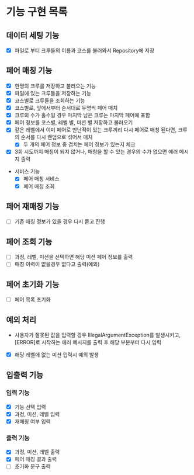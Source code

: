 # 기능 구현 목록

## 데이터 세팅 기능
- [x] 파일로 부터 크루들의 이름과 코스를 불러와서 Repository에 저장

## 페어 매칭 기능
- [x] 한명의 크루를 저장하고 불러오는 기능
- [x] 파일에 있는 크루들을 저장하는 기능
- [x] 코스별로 크루들을 조회하는 기능
- [x] 코스별로, 앞에서부터 순서대로 두명씩 페어 매치
- [x] 크루의 수가 홀수일 경우 마지막 남은 크루는 마지막 페어에 포함
- [x] 페어 정보를 코스별, 레벨 별, 미션 별 저장하고 불러오기
- [x] 같은 레벨에서 이미 페어로 만난적이 있는 크루끼리 다시 페어로 매칭 된다면, 
      크루의 순서를 다시 랜덤으로 섞어서 매치
  - [x] 두 개의 페어 정보 중 겹치는 페어 정보가 있는지 체크
- [x] 3회 시도까지 매칭이 되지 않거나, 매칭을 할 수 있는 경우의 수가 없으면 에러 메시지 출력
- 서비스 기능
  - [x] 페어 매칭 서비스
  - [x] 페어 매칭 조회

## 페어 재매칭 기능
- [ ] 기존 매칭 정보가 있을 경우 다시 묻고 진행

## 페어 조회 기능
- [ ] 과정, 레벨, 미션을 선택하면 해당 미션 페어 정보를 출력
- [ ] 매칭 이력이 없을경우 없다고 출력(예외)

## 페어 초기화 기능
- [ ] 페어 목록 초기화

## 예외 처리
- 사용자가 잘못된 값을 입력할 경우 IllegalArgumentException를 발생시키고,
  [ERROR]로 시작하는 에러 메시지를 출력 후 해당 부분부터 다시 입력
- [x] 해당 레벨에 없는 미션 입력시 예외 발생


## 입출력 기능
### 입력 기능
- [x] 기능 선택 입력
- [x] 과정, 미션, 레벨 입력
- [x] 재매칭 여부 입력

### 출력 기능
- [x] 과정, 미션, 레벨 출력
- [x] 페어 매칭 결과 출력
- [ ] 초기화 문구 출력